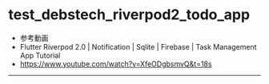 # test_debstech_riverpod2_todo_app

- 参考動画
- Flutter Riverpod 2.0 | Notification | Sqlite | Firebase | Task Management App Tutorial
- https://www.youtube.com/watch?v=XfeODgbsmvQ&t=18s

---

